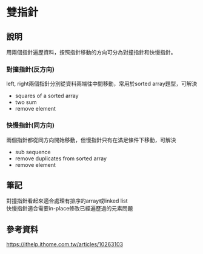 # 雙指針

## 說明
用兩個指針遍歷資料，按照指針移動的方向可分為對撞指針和快慢指針。

### 對撞指針(反方向)
left, right兩個指針分別從資料兩端往中間移動，常用於sorted array題型，可解決
- squares of a sorted array
- two sum
- remove element

### 快慢指針(同方向)
兩個指針都從同方向開始移動，但慢指針只有在滿足條件下移動，可解決
- sub sequence
- remove duplicates from sorted array
- remove element

## 筆記
對撞指針看起來適合處理有排序的array或linked list\
快慢指針適合需要in-place修改已經遍歷過的元素問題

## 參考資料
https://ithelp.ithome.com.tw/articles/10263103

